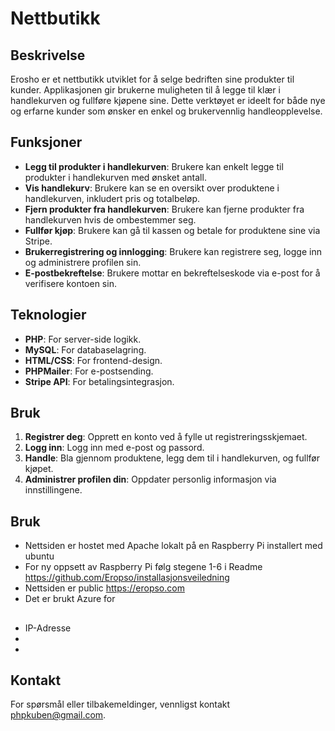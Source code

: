 # Nettbutikk




## Beskrivelse

Erosho er et nettbutikk utviklet for å selge bedriften sine produkter til kunder. Applikasjonen gir brukerne muligheten til å legge til klær i handlekurven og fullføre kjøpene sine. Dette verktøyet er ideelt for både nye og erfarne kunder som ønsker en enkel og brukervennlig handleopplevelse.

## Funksjoner

- **Legg til produkter i handlekurven**: Brukere kan enkelt legge til produkter i handlekurven med ønsket antall.
- **Vis handlekurv**: Brukere kan se en oversikt over produktene i handlekurven, inkludert pris og totalbeløp.
- **Fjern produkter fra handlekurven**: Brukere kan fjerne produkter fra handlekurven hvis de ombestemmer seg.
- **Fullfør kjøp**: Brukere kan gå til kassen og betale for produktene sine via Stripe.
- **Brukerregistrering og innlogging**: Brukere kan registrere seg, logge inn og administrere profilen sin.
- **E-postbekreftelse**: Brukere mottar en bekreftelseskode via e-post for å verifisere kontoen sin.

## Teknologier

- **PHP**: For server-side logikk.
- **MySQL**: For databaselagring.
- **HTML/CSS**: For frontend-design.
- **PHPMailer**: For e-postsending.
- **Stripe API**: For betalingsintegrasjon.


## Bruk

1. **Registrer deg**: Opprett en konto ved å fylle ut registreringsskjemaet.
2. **Logg inn**: Logg inn med e-post og passord.
3. **Handle**: Bla gjennom produktene, legg dem til i handlekurven, og fullfør kjøpet.
4. **Administrer profilen din**: Oppdater personlig informasjon via innstillingene.


## Bruk
- Nettsiden er hostet med Apache lokalt på en Raspberry Pi installert med ubuntu
- For ny oppsett av Raspberry Pi følg stegene 1-6 i Readme https://github.com/Eropso/installasjonsveiledning
- Nettsiden er public https://eropso.com
- Det er brukt Azure for


## 
- IP-Adresse 
-
-

## Kontakt

For spørsmål eller tilbakemeldinger, vennligst kontakt phpkuben@gmail.com.
